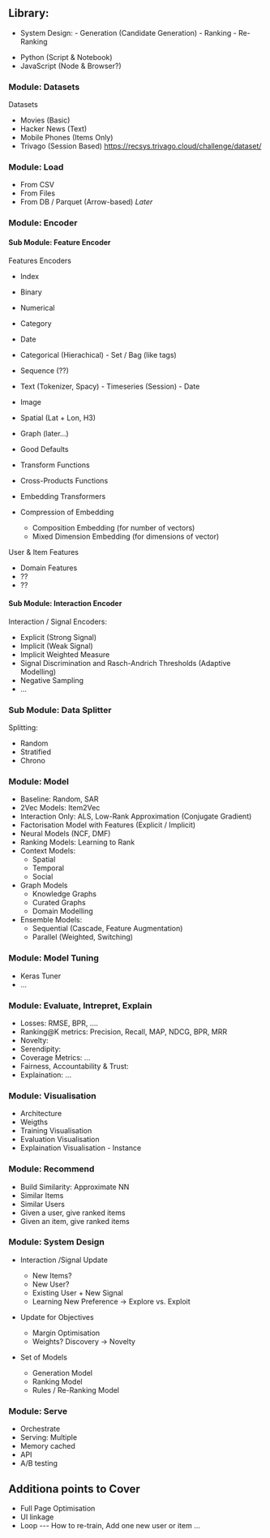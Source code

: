 ## **Library**:

- System Design: - Generation (Candidate Generation) - Ranking - Re-Ranking

* Python (Script & Notebook)
* JavaScript (Node & Browser?)

### Module: Datasets

Datasets

- Movies (Basic)
- Hacker News (Text)
- Mobile Phones (Items Only)
- Trivago (Session Based) https://recsys.trivago.cloud/challenge/dataset/

### Module: Load

- From CSV
- From Files
- From DB / Parquet (Arrow-based) _Later_

### Module: Encoder

#### Sub Module: Feature Encoder

Features Encoders

- Index
- Binary
- Numerical
- Category
- Date
- Categorical (Hierachical) - Set / Bag (like tags)
- Sequence (??)
- Text (Tokenizer, Spacy) - Timeseries (Session) - Date
- Image
- Spatial (Lat + Lon, H3)
- Graph (later...)

- Good Defaults
- Transform Functions
- Cross-Products Functions
- Embedding Transformers
- Compression of Embedding
  - Composition Embedding (for number of vectors)
  - Mixed Dimension Embedding (for dimensions of vector)

User & Item Features

- Domain Features
- ??
- ??

#### Sub Module: Interaction Encoder

Interaction / Signal Encoders:

- Explicit (Strong Signal)
- Implicit (Weak Signal)
- Implicit Weighted Measure
- Signal Discrimination and Rasch-Andrich Thresholds (Adaptive Modelling)
- Negative Sampling
- ...

### Sub Module: Data Splitter

Splitting:

- Random
- Stratified
- Chrono

### Module: Model

- Baseline: Random, SAR
- 2Vec Models: Item2Vec
- Interaction Only: ALS, Low-Rank Approximation (Conjugate Gradient)
- Factorisation Model with Features (Explicit / Implicit)
- Neural Models (NCF, DMF)
- Ranking Models: Learning to Rank
- Context Models:
  - Spatial
  - Temporal
  - Social
- Graph Models
  - Knowledge Graphs
  - Curated Graphs
  - Domain Modelling
- Ensemble Models:
  - Sequential (Cascade, Feature Augmentation)
  - Parallel (Weighted, Switching)

### Module: Model Tuning

- Keras Tuner
- ...

### Module: Evaluate, Intrepret, Explain

- Losses: RMSE, BPR, ....
- Ranking@K metrics: Precision, Recall, MAP, NDCG, BPR, MRR
- Novelty:
- Serendipity:
- Coverage Metrics: ...
- Fairness, Accountability & Trust:
- Explaination: ...

### Module: Visualisation

- Architecture
- Weigths
- Training Visualisation
- Evaluation Visualisation
- Explaination Visualisation - Instance

### Module: Recommend

- Build Similarity: Approximate NN
- Similar Items
- Similar Users
- Given a user, give ranked items
- Given an item, give ranked items

### Module: System Design

- Interaction /Signal Update

  - New Items?
  - New User?
  - Existing User + New Signal
  - Learning New Preference -> Explore vs. Exploit

- Update for Objectives

  - Margin Optimisation
  - Weights? Discovery -> Novelty

- Set of Models
  - Generation Model
  - Ranking Model
  - Rules / Re-Ranking Model

### Module: Serve

- Orchestrate
- Serving: Multiple
- Memory cached
- API
- A/B testing

## Additiona points to Cover

- Full Page Optimisation
- UI linkage
- Loop --- How to re-train, Add one new user or item ...
